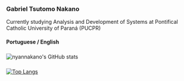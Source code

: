 ### Gabriel Tsutomo Nakano
Currently studying Analysis and Development of Systems at Pontifical Catholic University of Paraná (PUCPR)
#### Portuguese / English

###
![nyannakano's GitHub stats](https://github-readme-stats.vercel.app/api?username=nyannakano&show=reviews,discussions_started,discussions_answered,prs_merged,prs_merged_percentage)
###
[![Top Langs](https://github-readme-stats.vercel.app/api/top-langs/?username=nyannakano&layout=compact)](https://github.com/nyannakano/github-readme-stats)
